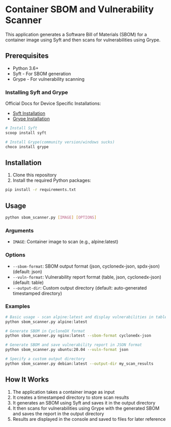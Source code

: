 # Container SBOM and Vulnerability Scanner

This application generates a Software Bill of Materials (SBOM) for a container image using Syft and then scans for vulnerabilities using Grype.

## Prerequisites

- Python 3.6+
- Syft - For SBOM generation
- Grype - For vulnerability scanning

### Installing Syft and Grype
Official Docs for Device Specific Installations:
- [Syft Installation](https://github.com/anchore/syft#installation)
- [Grype Installation](https://github.com/anchore/grype#installation)


```bash
# Install Syft
scoop install syft

# Install Grype(community version/windows sucks)
choco install grype

```

## Installation

1. Clone this repository
2. Install the required Python packages:

```bash
pip install -r requirements.txt
```

## Usage

```bash
python sbom_scanner.py [IMAGE] [OPTIONS]
```

### Arguments

- `IMAGE`: Container image to scan (e.g., alpine:latest)

### Options

- `--sbom-format`: SBOM output format (json, cyclonedx-json, spdx-json) (default: json)
- `--vuln-format`: Vulnerability report format (table, json, cyclonedx-json) (default: table)
- `--output-dir`: Custom output directory (default: auto-generated timestamped directory)

### Examples

```bash
# Basic usage - scan alpine:latest and display vulnerabilities in table format
python sbom_scanner.py alpine:latest

# Generate SBOM in CycloneDX format
python sbom_scanner.py nginx:latest --sbom-format cyclonedx-json

# Generate SBOM and save vulnerability report in JSON format
python sbom_scanner.py ubuntu:20.04 --vuln-format json

# Specify a custom output directory
python sbom_scanner.py debian:latest --output-dir my_scan_results
```

## How It Works

1. The application takes a container image as input
2. It creates a timestamped directory to store scan results
3. It generates an SBOM using Syft and saves it in the output directory
4. It then scans for vulnerabilities using Grype with the generated SBOM and saves the report in the output directory
5. Results are displayed in the console and saved to files for later reference
